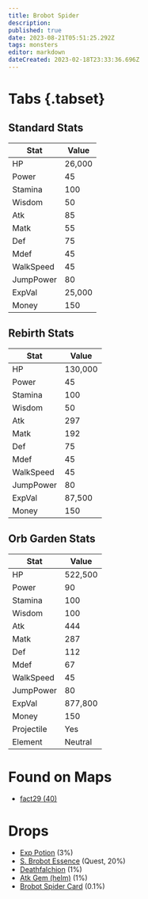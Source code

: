```yaml
---
title: Brobot Spider
description: 
published: true
date: 2023-08-21T05:51:25.292Z
tags: monsters
editor: markdown
dateCreated: 2023-02-18T23:33:36.696Z
---
```


# Tabs {.tabset}

## Standard Stats

|Stat|Value|
|-|-|
|HP|26,000|
|Power|45|
|Stamina|100|
|Wisdom|50|
|Atk|85|
|Matk|55|
|Def|75|
|Mdef|45|
|WalkSpeed|45|
|JumpPower|80|
|ExpVal|25,000|
|Money|150|
## Rebirth Stats

|Stat|Value|
|-|-|
|HP|130,000|
|Power|45|
|Stamina|100|
|Wisdom|50|
|Atk|297|
|Matk|192|
|Def|75|
|Mdef|45|
|WalkSpeed|45|
|JumpPower|80|
|ExpVal|87,500|
|Money|150|
## Orb Garden Stats

|Stat|Value|
|-|-|
|HP|522,500|
|Power|90|
|Stamina|100|
|Wisdom|100|
|Atk|444|
|Matk|287|
|Def|112|
|Mdef|67|
|WalkSpeed|45|
|JumpPower|80|
|ExpVal|877,800|
|Money|150|
|Projectile|Yes|
|Element|Neutral|

# Found on Maps
 * [fact29 (40)](/maps/fact29)

# Drops
 * [Exp Potion](/items/exp-potion) (3%)
 * [S. Brobot Essence](/items/s-brobot-essence) (Quest, 20%)
 * [Deathfalchion](/items/deathfalchion) (1%)
 * [Atk Gem (helm)](/items/atk-gem-helm) (1%)
 * [Brobot Spider Card](/items/brobot-spider-card) (0.1%)
